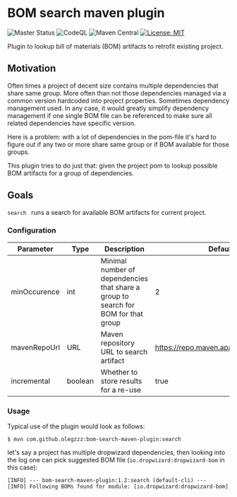 # BOM search maven plugin

![Master Status](https://github.com/olegzzz/bom-search-maven-plugin/workflows/maven-ci/badge.svg)
![CodeQL](https://github.com/olegzzz/bom-search-maven-plugin/workflows/CodeQL/badge.svg)
![Maven Central](https://img.shields.io/maven-central/v/com.github.olegzzz/bom-search-maven-plugin)
[![License: MIT](https://img.shields.io/badge/License-MIT-yellow.svg)](https://opensource.org/licenses/MIT)


Plugin to lookup bill of materials (BOM) artifacts to retrofit existing project.

## Motivation

Often times a project of decent size contains multiple dependencies that share same group. More often than not those 
dependencies managed via a common version hardcoded into project properties. Sometimes dependency management used. 
In any case, it would greatly simplify dependency management if one single BOM file can be referenced to make sure all 
related dependencies have specific version. 

Here is a problem: with a lot of dependencies in the pom-file it's hard to figure out if any two or more share same 
group or if BOM available for those groups. 

This plugin tries to do just that: given the project pom to lookup possible BOM artifacts for a group of dependencies.

## Goals

`search ` runs a search for available BOM artifacts for current project.

### Configuration

Parameter | Type | Description | Default
----------|------|---------|------------
minOccurence | int | Minimal number of dependencies that share a group to search for BOM for that group | 2
mavenRepoUrl | URL | Maven repository URL to search artifact | https://repo.maven.apache.org/maven2
incremental | boolean | Whether to store results for a re-use | true

### Usage

Typical use of the plugin would look as follows:
```
$ mvn com.github.olegzzz:bom-search-maven-plugin:search
```
let's say a project has multiple dropwizard dependencies, then looking into the log one can pick suggested BOM file (`io.dropwizard:dropwizard-bom` in this case):
```
[INFO] --- bom-search-maven-plugin:1.2:search (default-cli) ---
[INFO] Following BOMs found for module: [io.dropwizard:dropwizard-bom]
```

